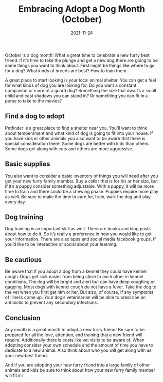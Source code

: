 ﻿---
title: "Embracing Adopt a Dog Month (October)"
date: "2021-11-24"
hero_image: "./adoption.jpeg"
hero_image_alt: "Frollicking Puppies"
hero_image_credit_text: "Alvan Nee"
hero_image_credit_link: "https://unsplash.com/@alvannee?utm_source=unsplash&utm_medium=referral&utm_content=creditCopyText"
---
October is a dog month! What a great time to celebrate a new furry best friend. If it’s time to take the plunge and get a new dog there are going to be some things you want to think about. First might be things like where to go for a dog? What kinds of breeds are best? How to train them. 

A great place to start looking is your local animal shelter. You can get a feel for what kinds of dog you are looking for. Do you want a constant companion or more of a guard dog? Something the size that dwarfs a small child and cast shadows you can stand in? Or something you can fit in a purse to take to the movies?

## Find a dog to adopt

Petfinder is a great place to find a shelter near you. You’ll want to think about temperament and what kind of dog is going to fit into your house. If you have kids or other animals you also want to be aware that there is special consideration there. Some dogs are better with kids than others. Some dogs get along with cats and others are more aggressive.

## Basic supplies

You also want to consider a basic inventory of things you will need after you get your new furry family member. Buy a collar that is for his or her size, but if it’s a puppy consider something adjustable. With a puppy, it will be more time to train and there could be a chewing phase. Puppies require more play as well. Be sure to make the time to care for, train, walk the dog and play every day.

## Dog training

Dog training is an important skill as well. There are books and blog posts about how to do it. So it’s really a preference in how you would like to get your information. There are also apps and social media facebook groups, if you’d like to be interactive or social about your learning.

## Be cautious

Be aware that if you adopt a dog from a kennel they could have kennel cough. Dogs get sick easier from being close to each other in kennel conditions. The dog will be bright and alert but can have deep coughing or gagging. Most dogs with kennel cough do not have a fever. Take the dog to the vet when you first get him or her. But also, of course, if any symptoms of illness come up. Your dog’s veterinarian will be able to prescribe an antibiotic to prevent any secondary infections.

## Conclusion

Any month is a great month to adopt a new furry friend! Be sure to be prepared for all the love, attention, and training that a new friend will require. Additionally there is costs like vet visits to be aware of. When adopting consider your own schedule and the amount of time you have to dedicate to a new animal. Also think about who you will get along with as your new best friend.

And if you are adopting your new furry friend into a large family of other animals and kids be sure to think about how your new furry family member will fit in!


